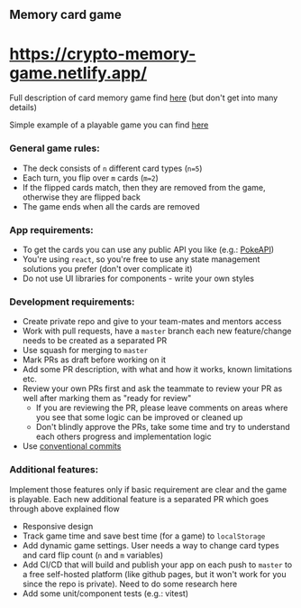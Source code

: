 ## Memory card game
# https://crypto-memory-game.netlify.app/
Full description of card memory game find [here](https://www.classicgamesandpuzzles.com/Memory.html) (but don't get into many details)

Simple example of a playable game you can find [here](https://nichitaa.github.io/pokemon-card-memory-game/)

### General game rules: 
- The deck consists of `n` different card types (`n=5`)
- Each turn, you flip over `m` cards (`m=2`)
- If the flipped cards match, then they are removed from the game, otherwise they are flipped back
- The game ends when all the cards are removed

### App requirements:
- To get the cards you can use any public API you like (e.g.: [PokeAPI](https://pokeapi.co/docs/v2))
- You're using `react`, so you're free to use any state management solutions you prefer (don't over complicate it)
- Do not use UI libraries for components - write your own styles

### Development requirements:
- Create private repo and give to your team-mates and mentors access
- Work with pull requests, have a `master` branch each new feature/change needs to be created as a separated PR
- Use squash for merging to `master`
- Mark PRs as draft before working on it
- Add some PR description, with what and how it works, known limitations etc.
- Review your own PRs first and ask the teammate to review your PR as well after marking them as "ready for review"
    - If you are reviewing the PR, please leave comments on areas where you see that some logic can be improved or cleaned up
    - Don't blindly approve the PRs, take some time and try to understand each others progress and implementation logic
- Use [conventional commits](https://www.conventionalcommits.org/en/v1.0.0-beta.4/)

### Additional features:

Implement those features only if basic requirement are clear and the game is playable. Each new additional feature is a separated PR which goes through above explained flow

- Responsive design
- Track game time and save best time (for a game) to `localStorage`
- Add dynamic game settings. User needs a way to change card types and card flip count (`n` and `m` variables)
- Add CI/CD that will build and publish your app on each push to `master` to a free self-hosted platform (like github pages, but it won't work for you since the repo is private). Need to do some research here
- Add some unit/component tests (e.g.: vitest)
